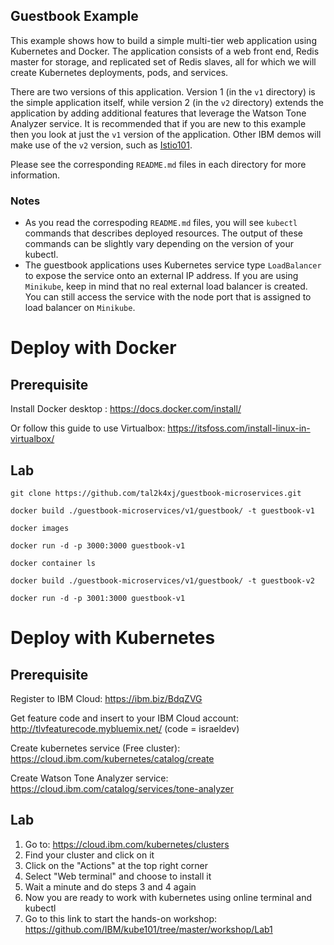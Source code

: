 ## Guestbook Example

This example shows how to build a simple multi-tier web application using
Kubernetes and Docker. The application consists of a web front end, Redis
master for storage, and replicated set of Redis slaves, all for which we will
create Kubernetes deployments, pods, and services.

There are two versions of this application. Version 1 (in the `v1` directory)
is the simple application itself, while version 2 (in the `v2` directory)
extends the application by adding additional features that leverage the Watson
Tone Analyzer service. It is recommended that if you are new to this example
then you look at just the `v1` version of the application. Other IBM demos
will make use of the `v2` version, such as
[Istio101](https://github.com/IBM/istio101).

Please see the corresponding `README.md` files in each directory for more
information.


### Notes

 * As you read the correspoding `README.md` files, you will see `kubectl` commands that describes deployed resources. The output of these commands can be slightly vary depending on the version of your kubectl.
 * The guestbook applications uses Kubernetes service type `LoadBalancer` to expose the service onto an external IP address. If you are using `Minikube`, keep in mind that no real external load balancer is created. You
 can still access the service with the node port that is assigned to load balancer on `Minikube`.

# Deploy with Docker

## Prerequisite

Install Docker desktop : https://docs.docker.com/install/

Or follow this guide to use Virtualbox: https://itsfoss.com/install-linux-in-virtualbox/

## Lab

```
git clone https://github.com/tal2k4xj/guestbook-microservices.git
```

```
docker build ./guestbook-microservices/v1/guestbook/ -t guestbook-v1
```

```
docker images
```

```
docker run -d -p 3000:3000 guestbook-v1
```

```
docker container ls
```

```
docker build ./guestbook-microservices/v1/guestbook/ -t guestbook-v2
```

```
docker run -d -p 3001:3000 guestbook-v1
```

# Deploy with Kubernetes

## Prerequisite

Register to IBM Cloud: https://ibm.biz/BdqZVG

Get feature code and insert to your IBM Cloud account: http://tlvfeaturecode.mybluemix.net/ (code = israeldev)

Create kubernetes service (Free cluster): https://cloud.ibm.com/kubernetes/catalog/create

Create Watson Tone Analyzer service: https://cloud.ibm.com/catalog/services/tone-analyzer

## Lab

1) Go to: https://cloud.ibm.com/kubernetes/clusters
2) Find your cluster and click on it
3) Click on the "Actions" at the top right corner
4) Select "Web terminal" and choose to install it
5) Wait a minute and do steps 3 and 4 again
6) Now you are ready to work with kubernetes using online terminal and kubectl
7) Go to this link to start the hands-on workshop: https://github.com/IBM/kube101/tree/master/workshop/Lab1
